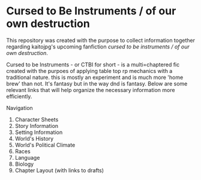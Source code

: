 # Cursed to Be Instruments / of our own destruction
This repository was created with the purpose to collect information together regarding kaitojpg's upcoming fanfiction *cursed to be instruments / of our own destruction*.

Cursed to be Instruments - or CTBI for short - is a multi=chaptered fic created with the purpoes of applying table top rp mechanics with a traditional nature. this is mostly an experiment and is much more 'home brew' than not. It's fantasy but in the way dnd is fantasy. Below are some relevant links that will help organize the necessary information more efficiently.

Navigation
1. Character Sheets
2. Story Information
3. Setting Information
4. World's History
5. World's Political Climate
6. Races
7. Language
8. Biology
9. Chapter Layout (with links to drafts)
